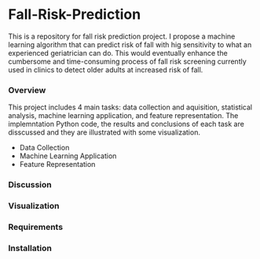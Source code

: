 # Fall-Risk-Prediction

This is a repository for fall risk prediction project. I propose a machine learning algorithm that can predict risk of fall with hig sensitivity to what an experienced geriatrician can do. This would eventually enhance the cumbersome and time-consuming process of fall risk screening currently used in clinics to detect older adults at increased risk of fall.


### Overview
This project includes 4 main tasks: data collection and aquisition, statistical analysis, machine learning application, and feature representation. The implemntation Python code, the results and conclusions of each task are disscussed and they are illustrated with some visualization.

- Data Collection
- Machine Learning Application
- Feature Representation

### Discussion



### Visualization


### Requirements


### Installation


